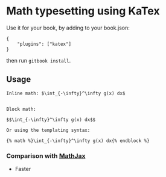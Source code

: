 Math typesetting using KaTex
==============

Use it for your book, by adding to your book.json:

```
{
    "plugins": ["katex"]
}
```

then run `gitbook install`.

## Usage

```
Inline math: $\int_{-\infty}^\infty g(x) dx$


Block math:

$$\int_{-\infty}^\infty g(x) dx$$

Or using the templating syntax:

{% math %}\int_{-\infty}^\infty g(x) dx{% endblock %}
```


### Comparison with [MathJax](https://github.com/GitbookIO/plugin-mathjax)

- Faster

